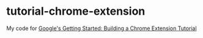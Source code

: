 # tutorial-chrome-extension
My code for [Google's Getting Started: Building a Chrome Extension Tutorial](https://developer.chrome.com/extensions/getstarted)
